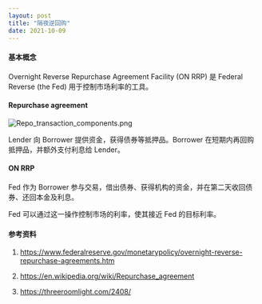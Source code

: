 ```yaml
---
layout: post
title: "隔夜逆回购"
date: 2021-10-09
---
```


#### **基本概念**

Overnight Reverse Repurchase Agreement Facility (ON RRP) 是 Federal Reverse (the Fed) 用于控制市场利率的工具。

#### **Repurchase agreement**

![Repo_transaction_components.png](/images/Repo_transaction_components.png)

Lender 向 Borrower 提供资金，获得债券等抵押品。Borrower 在短期内再回购抵押品，并额外支付利息给 Lender。

#### **ON RRP**

Fed 作为 Borrower 参与交易，借出债券、获得机构的资金，并在第二天收回债券、还回本金及利息。

Fed 可以通过这一操作控制市场的利率，使其接近 Fed 的目标利率。

#### **参考资料**

1. <https://www.federalreserve.gov/monetarypolicy/overnight-reverse-repurchase-agreements.htm>

2. <https://en.wikipedia.org/wiki/Repurchase_agreement>

3. <https://threeroomlight.com/2408/>
